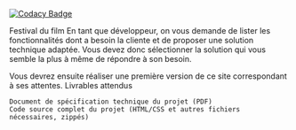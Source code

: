 
[![Codacy Badge](https://api.codacy.com/project/badge/Grade/92ce750c0737454b8f287a69e97b823e)](https://app.codacy.com/app/thomas-demagny/Festival-du-film?utm_source=github.com&utm_medium=referral&utm_content=thomas-demagny/Festival-du-film&utm_campaign=Badge_Grade_Dashboard)

Festival du film
En tant que développeur, on vous demande de lister les fonctionnalités dont a besoin la cliente et de proposer une solution technique adaptée. Vous devez donc sélectionner la solution qui vous semble la plus à même de répondre à son besoin.

Vous devrez ensuite réaliser une première version de ce site correspondant à ses attentes.‌ 
Livrables attendus

    Document de spécification technique du projet (PDF)
    Code source complet du projet (HTML/CSS et autres fichiers nécessaires, zippés)
